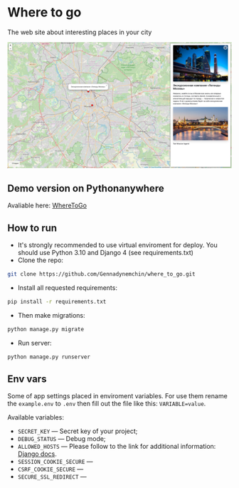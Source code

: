 # Where to go
The web site about interesting places in your city


![app_screen.jpeg](./app_screen.jpeg)

## Demo version on Pythonanywhere
Avaliable here: [WhereToGo](https://pythonanywhere.com/)

## How to run

- It's strongly recommended to use virtual enviroment for deploy. You should use Python 3.10 and Django 4 (see requirements.txt)
- Clone the repo:
```bash
git clone https://github.com/Gennadynemchin/where_to_go.git
```

- Install all requested requirements:
```bash
pip install -r requirements.txt
```
- Then make migrations:
```bash
python manage.py migrate
```
- Run server:
```bash
python manage.py runserver
```

## Env vars
Some of app settings placed in enviroment variables. For use them rename the `example.env` to `.env`
then fill out the file like this: `VARIABLE=value`.

Available variables:
- `SECRET_KEY` — Secret key of your project;
- `DEBUG_STATUS` — Debug mode;
- `ALLOWED_HOSTS` — Please follow to the link for additional information: [Django docs](https://docs.djangoproject.com/en/4.2/ref/settings/#allowed-hosts).
- `SESSION_COOKIE_SECURE` — 
- `CSRF_COOKIE_SECURE` —
- `SECURE_SSL_REDIRECT` —